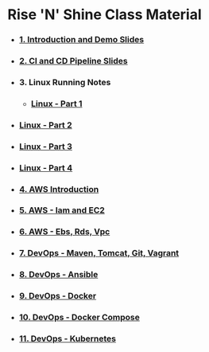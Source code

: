 # **Rise 'N' Shine** Class Material

- ### [**1. Introduction and Demo Slides**](1.DevOps-Demo.pdf)

- ### [**2. CI and CD Pipeline Slides**](2.CI-and-CD-Pipeline.pdf)

- ### **3. Linux Running Notes**

  - ### [**Linux - Part 1**](3.Linux_Material_Part_1.pdf)

- ### [**Linux - Part 2**](3.Linux_Material_Part_2.pdf)

- ### [**Linux - Part 3**](3.Linux_Material_Part_3.pdf)
    
- ### [**Linux - Part 4**](3.Linux_Material_Part_4.pdf)

- ### [**4. AWS Introduction**](4.AWS-Introduction.pdf)

- ### [**5. AWS - Iam and EC2**]()

- ### [**6. AWS - Ebs, Rds, Vpc**](6.AWS-EBS-VPC-RDS.pdf)

- ### [**7. DevOps - Maven, Tomcat, Git, Vagrant**](8.DevOps-Part-1.pdf)

- ### [**8. DevOps - Ansible**](9.DevOps-Part-2.pdf)

- ### [**9. DevOps - Docker**](10.DevOps-Docker.pdf)

- ### [**10. DevOps - Docker Compose**](11.DevOps-Docker-Compose.pdf)

- ### [**11. DevOps - Kubernetes**](12.Kubernetes.pdf)
